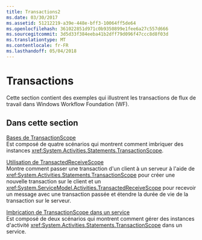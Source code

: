 ```yaml
---
title: Transactions2
ms.date: 03/30/2017
ms.assetid: 51212219-a39e-448e-bff3-10064ff5de64
ms.openlocfilehash: 361022851d971c0b9350899e1fee6a27c557d666
ms.sourcegitcommit: 3d5d33f384eeba41b2dff79d096f47ccc8d8f03d
ms.translationtype: MT
ms.contentlocale: fr-FR
ms.lasthandoff: 05/04/2018
---
```

# <a name="transactions"></a>Transactions
Cette section contient des exemples qui illustrent les transactions de flux de travail dans Windows Workflow Foundation (WF).  
  
## <a name="in-this-section"></a>Dans cette section  
 [Bases de TransactionScope](../../../../docs/framework/windows-workflow-foundation/samples/basic-transactionscope.md)  
 Est composé de quatre scénarios qui montrent comment imbriquer des instances <xref:System.Activities.Statements.TransactionScope>.  
  
 [Utilisation de TransactedReceiveScope](../../../../docs/framework/windows-workflow-foundation/samples/use-of-transactedreceivescope.md)  
 Montre comment passer une transaction d'un client à un serveur à l'aide de <xref:System.Activities.Statements.TransactionScope> pour créer une nouvelle transaction sur le client et un <xref:System.ServiceModel.Activities.TransactedReceiveScope> pour recevoir un message avec une transaction passée et étendre la durée de vie de la transaction sur le serveur.  
  
 [Imbrication de TransactionScope dans un service](../../../../docs/framework/windows-workflow-foundation/samples/nesting-of-transactionscope-within-a-service.md)  
 Est composé de deux scénarios qui montrent comment gérer des instances d'activité <xref:System.Activities.Statements.TransactionScope> dans un service.

